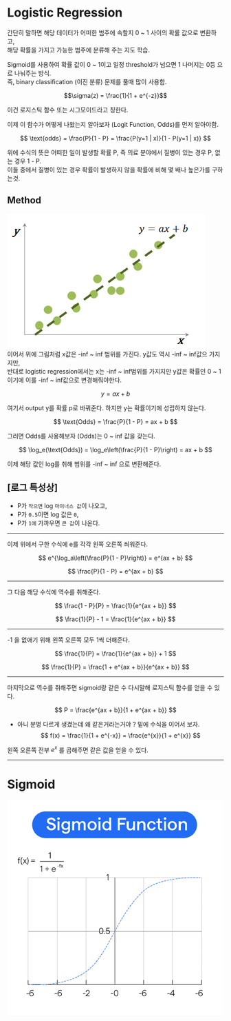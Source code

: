 # Logistic Regression
간단히 말하면 해당 데이터가 어떠한 범주에 속할지 0 ~ 1 사이의 확률 값으로 변환하고,   
해당 확률을 가지고 가능한 범주에 분류해 주는 지도 학습.

Sigmoid를 사용하여 확률 값이 0 ~ 1이고 일정 threshold가 넘으면 1 나머지는 0등 으로 나눠주는 방식.   
즉, binary classification (이진 분류) 문제를 풀때 많이 사용함.   

$$\sigma(z) = \frac{1}{1 + e^{-z}}$$

이건 로지스틱 함수 또는 시그모이드라고 칭한다.   

이제 이 함수가 어떻게 나왔는지 알아보자 (Logit Function, Odds)를 먼저 알아야함.   

$$
\text{odds} = \frac{P}{1 - P} = \frac{P(y=1 | x)}{1 - P(y=1 | x)}
$$

위에 수식의 뜻은 어떠한 일이 발생할 확률 P, 즉 의료 분야에서 질병이 있는 경우 P, 없는 경우 1 - P.   
이들 중에서 질병이 있는 경우 확률이 발생하지 않을 확률에 비해 몇 배나 높은가를 구하는것.   


## Method
![linear regression](images/linear_regression.png)   
이어서 위에 그림처럼 x값은 -inf ~ inf 범위를 가진다. y값도 역시 -inf ~ inf값으 가지지만,   
반대로 logistic regression에서는 x는 -inf ~ inf범위를 가지지만 y값은 확률인 0 ~ 1이기에 이를 -inf ~ inf값으로 변경해줘야한다.


$$y = ax + b$$   

여기서 output y를 확률 p로 바꿔준다. 하지만 y는 확률이기에 성립하지 않는다.   

$$
\text{Odds} = \frac{P}{1 - P} = ax + b
$$
 
그러면 Odds를 사용해보자 (Odds)는 0 ~ inf 값을 갖는다.   

$$
\log_e(\text{Odds}) = \log_e\left(\frac{P}{1 - P}\right) = ax + b
$$

이제 해당 값인 log를 취해 범위를 -inf ~ inf 으로 변환해준다. 

## [로그 특성상]   
+ P가 `작으면` log  `마이너스 값`이 나오고,   
+ P가 `0.5`이면 log 값은 `0`,   
+ P가 `1에` 가까우면 `큰 값`이 나온다.   

---

이제 위에서 구한 수식에 e를 각각 왼쪽 오른쪽 씌워준다. 

$$
e^{\log_a\left(\frac{P}{1 - P}\right)} = e^{ax + b}
$$

$$
\frac{P}{1 - P} = e^{ax + b}
$$
 
---   
그 다음 해당 수식에 역수를 취해준다.

$$
\frac{1 - P}{P} = \frac{1}{e^{ax + b}}
$$

$$
\frac{1}{P} - 1 = \frac{1}{e^{ax + b}}
$$

---  

-1 을 없애기 위해 왼쪽 오른쪽 모두 1씩 더해준다. 

$$
\frac{1}{P} = \frac{1}{e^{ax + b}} + 1
$$

$$
\frac{1}{P} = \frac{1 + e^{ax + b}}{e^{ax + b}}
$$
 
---   

마지막으로 역수를 취해주면 sigmoid랑 같은 수 다시말해 로지스틱 함수를 얻을 수 있다.     

$$
P = \frac{e^{ax + b}}{1 + e^{ax + b}}
$$

* 아니 분명 다르게 생겼는데 왜 같은거라는거야 ? 밑에 수식을 이어서 보자.   
$$
f(x) = \frac{1}{1 + e^{-x}} = \frac{e^{x}}{1 + e^{x}}
$$

왼쪽 오른쪽 전부 $e^{x}$ 를 곱해주면 같은 값을 얻을 수 있다.

---
# Sigmoid
<img src="images/sigmoid.png" alt="Sigmoid" width="500"/>

